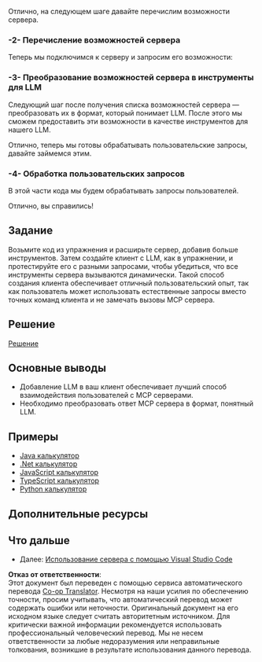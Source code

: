 <!--
CO_OP_TRANSLATOR_METADATA:
{
  "original_hash": "bc3ae5af5973160abba9976cb5a4704c",
  "translation_date": "2025-06-13T11:25:31+00:00",
  "source_file": "03-GettingStarted/03-llm-client/README.md",
  "language_code": "ru"
}
-->
Отлично, на следующем шаге давайте перечислим возможности сервера.

### -2- Перечисление возможностей сервера

Теперь мы подключимся к серверу и запросим его возможности:

### -3- Преобразование возможностей сервера в инструменты для LLM

Следующий шаг после получения списка возможностей сервера — преобразовать их в формат, который понимает LLM. После этого мы сможем предоставить эти возможности в качестве инструментов для нашего LLM.

Отлично, теперь мы готовы обрабатывать пользовательские запросы, давайте займемся этим.

### -4- Обработка пользовательских запросов

В этой части кода мы будем обрабатывать запросы пользователей.

Отлично, вы справились!

## Задание

Возьмите код из упражнения и расширьте сервер, добавив больше инструментов. Затем создайте клиент с LLM, как в упражнении, и протестируйте его с разными запросами, чтобы убедиться, что все инструменты сервера вызываются динамически. Такой способ создания клиента обеспечивает отличный пользовательский опыт, так как пользователь может использовать естественные запросы вместо точных команд клиента и не замечать вызовы MCP сервера.

## Решение

[Решение](/03-GettingStarted/03-llm-client/solution/README.md)

## Основные выводы

- Добавление LLM в ваш клиент обеспечивает лучший способ взаимодействия пользователей с MCP серверами.
- Необходимо преобразовать ответ MCP сервера в формат, понятный LLM.

## Примеры

- [Java калькулятор](../samples/java/calculator/README.md)
- [.Net калькулятор](../../../../03-GettingStarted/samples/csharp)
- [JavaScript калькулятор](../samples/javascript/README.md)
- [TypeScript калькулятор](../samples/typescript/README.md)
- [Python калькулятор](../../../../03-GettingStarted/samples/python)

## Дополнительные ресурсы

## Что дальше

- Далее: [Использование сервера с помощью Visual Studio Code](/03-GettingStarted/04-vscode/README.md)

**Отказ от ответственности**:  
Этот документ был переведен с помощью сервиса автоматического перевода [Co-op Translator](https://github.com/Azure/co-op-translator). Несмотря на наши усилия по обеспечению точности, просим учитывать, что автоматический перевод может содержать ошибки или неточности. Оригинальный документ на его исходном языке следует считать авторитетным источником. Для критически важной информации рекомендуется использовать профессиональный человеческий перевод. Мы не несем ответственности за любые недоразумения или неправильные толкования, возникшие в результате использования данного перевода.